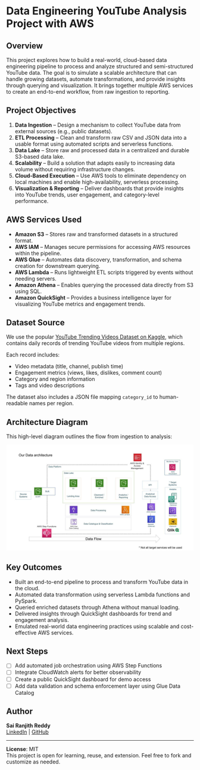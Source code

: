 # Data Engineering YouTube Analysis Project with AWS

## Overview

This project explores how to build a real-world, cloud-based data engineering pipeline to process and analyze structured and semi-structured YouTube data. The goal is to simulate a scalable architecture that can handle growing datasets, automate transformations, and provide insights through querying and visualization. It brings together multiple AWS services to create an end-to-end workflow, from raw ingestion to reporting.

## Project Objectives

1. **Data Ingestion** – Design a mechanism to collect YouTube data from external sources (e.g., public datasets).
2. **ETL Processing** – Clean and transform raw CSV and JSON data into a usable format using automated scripts and serverless functions.
3. **Data Lake** – Store raw and processed data in a centralized and durable S3-based data lake.
4. **Scalability** – Build a solution that adapts easily to increasing data volume without requiring infrastructure changes.
5. **Cloud-Based Execution** – Use AWS tools to eliminate dependency on local machines and enable high-availability, serverless processing.
6. **Visualization & Reporting** – Deliver dashboards that provide insights into YouTube trends, user engagement, and category-level performance.

## AWS Services Used

- **Amazon S3** – Stores raw and transformed datasets in a structured format.
- **AWS IAM** – Manages secure permissions for accessing AWS resources within the pipeline.
- **AWS Glue** – Automates data discovery, transformation, and schema creation for downstream querying.
- **AWS Lambda** – Runs lightweight ETL scripts triggered by events without needing servers.
- **Amazon Athena** – Enables querying the processed data directly from S3 using SQL.
- **Amazon QuickSight** – Provides a business intelligence layer for visualizing YouTube metrics and engagement trends.

## Dataset Source

We use the popular [YouTube Trending Videos Dataset on Kaggle](https://www.kaggle.com/datasets/datasnaek/youtube-new), which contains daily records of trending YouTube videos from multiple regions.

Each record includes:
- Video metadata (title, channel, publish time)
- Engagement metrics (views, likes, dislikes, comment count)
- Category and region information
- Tags and video descriptions

The dataset also includes a JSON file mapping `category_id` to human-readable names per region.

## Architecture Diagram

This high-level diagram outlines the flow from ingestion to analysis:

![Architecture Diagram](architecture.jpeg)

## Key Outcomes

- Built an end-to-end pipeline to process and transform YouTube data in the cloud.
- Automated data transformation using serverless Lambda functions and PySpark.
- Queried enriched datasets through Athena without manual loading.
- Delivered insights through QuickSight dashboards for trend and engagement analysis.
- Emulated real-world data engineering practices using scalable and cost-effective AWS services.

## Next Steps

- [ ] Add automated job orchestration using AWS Step Functions
- [ ] Integrate CloudWatch alerts for better observability
- [ ] Create a public QuickSight dashboard for demo access
- [ ] Add data validation and schema enforcement layer using Glue Data Catalog

## Author

**Sai Ranjith Reddy**  
[LinkedIn](https://www.linkedin.com/in/sai-ranjith-reddy-konda-reddy) | [GitHub](https://github.com/SaiRanjithReddyK)

---

**License**: MIT  
This project is open for learning, reuse, and extension. Feel free to fork and customize as needed.
